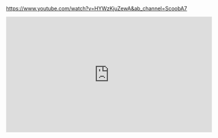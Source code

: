 
https://www.youtube.com/watch?v=HYWzKjuZewA&ab_channel=ScoobA7

<iframe width="560" height="315" src="https://www.youtube.com/embed/HYWzKjuZewA" title="THE 100%; Indepth guide to sticky jumping" frameborder="0" allow="accelerometer; autoplay; clipboard-write; encrypted-media; gyroscope; picture-in-picture; web-share" allowfullscreen></iframe>